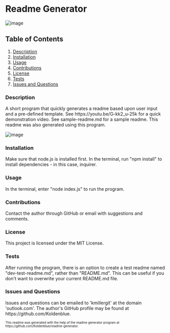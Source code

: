 # Readme Generator

![image](https://img.shields.io/badge/license-MIT%20License-green)

## Table of Contents

1. <a href="#description">Description</a>
2. <a href="#installation">Installation</a>
3. <a href="#usage">Usage</a>
4. <a href="#contributions">Contributions</a>
5. <a href="#license">License</a>
6. <a href="#test">Tests</a>
7. <a href="#questions">Issues and Questions</a>
<h3 id='description'>Description</h3>
A short program that quickly generates a readme based upon user input and a pre-defined template. See https://youtu.be/G-kk2_u-25k for a quick demonstration video.
See sample-readme.md for a sample readme. This readme was also generated using this program.

![image](https://user-images.githubusercontent.com/64618290/90838156-f81b3e80-e308-11ea-9744-caac9d30ef29.png)

<h3 id='installation'>Installation</h3>
Make sure that node.js is installed first. In the terminal, run "npm install" to install dependencies - in this case, inquirer.

<h3 id='usage'>Usage</h3>
In the terminal, enter "node index.js" to run the program.

<h3 id='contributions'>Contributions</h3>
Contact the author through GitHub or email with suggestions and comments.

<h3 id='license'>License</h3>
This project is licensed under the MIT License.

<h3 id='test'>Tests</h3>
After running the program, there is an option to create a test readme named "dev-test-readme.md", rather than "README.md". This can be useful if you don't want to overwrite your current README.md file.

<h3 id='questions'>Issues and Questions</h3>
Issues and questions can be emailed to 'kmillergit' at the domain 'outlook.com'. The author's GitHub profile may be found at https://github.com/Koldenblue.

<p><sub><sup>This readme was generated with the help of the readme generator program at https://github.com/Koldenblue/readme-generator.</sup></sub></p>
